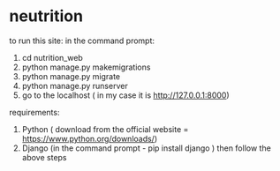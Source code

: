 # neutrition


to run this site: 
in the command prompt:
1. cd nutrition_web
2. python manage.py makemigrations
3. python manage.py migrate
4. python manage.py runserver
5. go to the localhost ( in my case it is http://127.0.0.1:8000)


requirements: 
1. Python ( download from the official website = https://www.python.org/downloads/)
2. Django (in the command prompt - pip install django )
then follow the above steps

